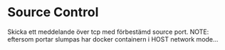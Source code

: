 # Source Control

Skicka ett meddelande över tcp med förbestämd source port.
NOTE: eftersom portar slumpas har docker containern i HOST network mode...
